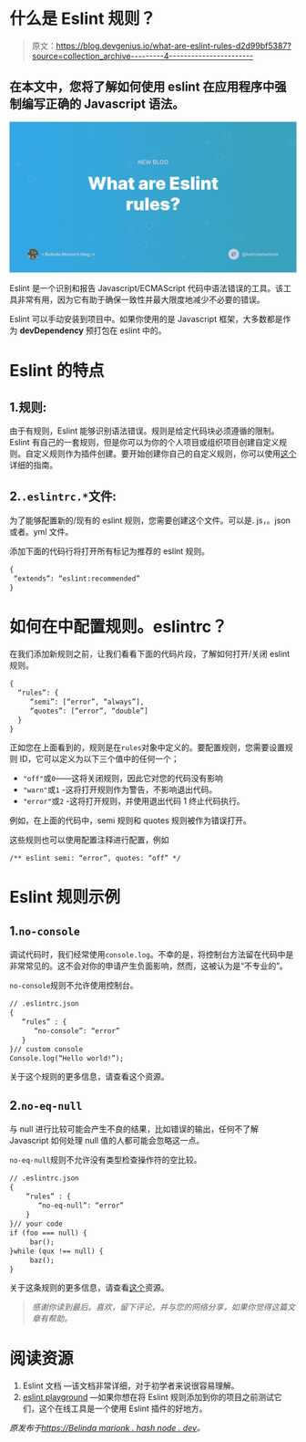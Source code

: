 # 什么是 Eslint 规则？

> 原文：<https://blog.devgenius.io/what-are-eslint-rules-d2d99bf5387?source=collection_archive---------4----------------------->

## 在本文中，您将了解如何使用 eslint 在应用程序中强制编写正确的 Javascript 语法。

![](img/53228361f31c89e1dfdfb1159703505b.png)

Eslint 是一个识别和报告 Javascript/ECMAScript 代码中语法错误的工具。该工具非常有用，因为它有助于确保一致性并最大限度地减少不必要的错误。

Eslint 可以手动安装到项目中。如果你使用的是 Javascript 框架，大多数都是作为 **devDependency** 预打包在 eslint 中的。

# Eslint 的特点

## 1.规则:

由于有规则，Eslint 能够识别语法错误。规则是给定代码块必须遵循的限制。Eslint 有自己的一套规则，但是你可以为你的个人项目或组织项目创建自定义规则。自定义规则作为插件创建。要开始创建你自己的自定义规则，你可以使用[这个](https://eslint.org/docs/latest/developer-guide/working-with-rules)详细的指南。

## 2.`.eslintrc.*`文件:

为了能够配置新的/现有的 eslint 规则，您需要创建这个文件。可以是. js，。json 或者。yml 文件。

添加下面的代码行将打开所有标记为推荐的 eslint 规则。

```
{
 “extends”: “eslint:recommended”
}
```

# 如何在中配置规则。eslintrc？

在我们添加新规则之前，让我们看看下面的代码片段，了解如何打开/关闭 eslint 规则。

```
{
  “rules”: {
     “semi”: [“error”, “always”],
     “quotes”: [“error”, “double”]
  }
}
```

正如您在上面看到的，规则是在`rules`对象中定义的。要配置规则，您需要设置规则 ID，它可以定义为以下三个值中的任何一个；

*   `"off"`或`0`——这将关闭规则，因此它对您的代码没有影响
*   `"warn"`或`1` -这将打开规则作为警告，不影响退出代码。
*   `"error"`或`2` -这将打开规则，并使用退出代码 1 终止代码执行。

例如，在上面的代码中，semi 规则和 quotes 规则被作为错误打开。

这些规则也可以使用配置注释进行配置，例如

```
/** eslint semi: “error”, quotes: “off” */
```

# Eslint 规则示例

## 1.`no-console`

调试代码时，我们经常使用`console.log`。不幸的是，将控制台方法留在代码中是非常常见的。这不会对你的申请产生负面影响，然而，这被认为是“不专业的”。

`no-console`规则不允许使用控制台。

```
// .eslintrc.json
{
   “rules” : {
      “no-console”: “error”
   }
}// custom console
Console.log(“Hello world!”);
```

关于这个规则的更多信息，请查看这个资源。

## 2.`no-eq-null`

与 null 进行比较可能会产生不良的结果，比如错误的输出，任何不了解 Javascript 如何处理 null 值的人都可能会忽略这一点。

`no-eq-null`规则不允许没有类型检查操作符的空比较。

```
// .eslintrc.json
{
    “rules” : {
       “no-eq-null”: “error”
    }
}// your code
if (foo === null) {
     bar();
}while (qux !== null) {
     baz();
}
```

关于这条规则的更多信息，请查看[这个](https://eslint.org/docs/latest/rules/no-eq-null)资源。

> *感谢你读到最后。喜欢，留下评论，并与您的网络分享，如果你觉得这篇文章有帮助。*

# 阅读资源

1.  Eslint 文档 —该文档非常详细，对于初学者来说很容易理解。
2.  [eslint playground](https://eslint.org/play/) —如果你想在将 Eslint 规则添加到你的项目之前测试它们，这个在线工具是一个使用 Eslint 插件的好地方。

*原发布于*[*https://Belinda marionk . hash node . dev*](https://belindamarionk.hashnode.dev/preview/6343c7a90961ceed80d0a643)*。*